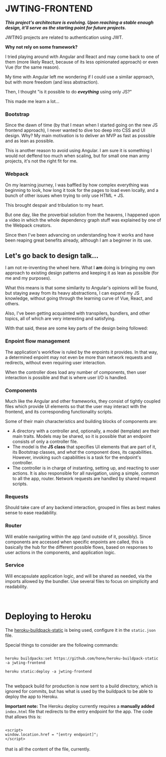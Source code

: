 <h1>JWTING-FRONTEND</h1>

<i><b>This project's architecture is evolving. Upon reaching a stable enough design, it'll serve as the starting point for future projects.</b></i>

JWTING projects are related to authentication using JWT.

<b>Why not rely on some framework?</b>

I tried playing around with Angular and React and may come back to one of them (more likely React, because of its less opinionated approach) or even Vue (for the same reason).

My time with Angular left me wondering if I could use a similar approach, but with more freedom (and less abstraction).

Then, I thought "is it possible to do <b><i>eveything</i></b> using only JS?"

This made me learn a lot...

<h3>Bootstrap</h3>

Since the dawn of time (by that I mean when I started going on the new JS frontend approach), I never wanted to dive too deep into CSS and UI design. Why? My main motivation is to deliver an MVP as fast as possible and as lean as possible.

This is another reason to avoid using Angular. I am sure it is something I would not deffend too much when scaling, but for small one man army projects, it's not the right fit for me.

<h3>Webpack</h3>

On my learning journey, I was baffled by how complex everything was beginning to look, how long it took for the pages to load even locally, and a bunch of other issues when trying to only use HTML + JS.

This brought despair and tribulation to my heart.

But one day, like the proverbial solution from the heavens, I happened upon a video in which the whole dependency graph stuff was explained by one of the Webpack creators.

Since then I've been advancing on understanding how it works and have been reaping great benefits already, although I am a beginner in its use.

<h2>Let's go back to design talk...</h2>

I am not re-inventing the wheel here. What I <b>am</b> doing is bringing my own approach to existing design patterns and keeping it as lean as possible (for me and my purposes).

What this means is that some similarity to Angular's opinions will be found, but staying away from its heavy abstractions, I can expand my JS knowledge, without going through the learning curve of Vue, React, and others.

Also, I've been getting acquainted with transpilers, bundlers, and other topics, all of which are very interesting and satisfying.

With that said, these are some key parts of the design being followed:

<h3>Enpoint flow management</h3>

The application's workflow is ruled by the enpoints it provides. In that way, a determined enpoint may not even be more than network requests and redirects, without even requiring user interaction.

When the controller does load any number of components, then user interaction is possible and that is where user I/O is handled.

<h3>Components</h3>

Much like the Angular and other frameworks, they consist of tightly coupled files which provide UI elements so that the user may interact with the frontend, and its corresponding functionality scripts.

Some of their main characteristics and building blocks of components are:

<ul>
<li>A directory with a controller and, optionally, a model (template) are their main traits. Models may be shared, so it is possible that an endpoint consists of only a controller file.</li>
<li>The model is the <b>JS class</b> that specifies UI elements that are part of it, its Bootstrap classes, and <i>what</i> the component does, its capabilities. However, invoking such capabilities is a task for the endpoint's controller.</li>
<li>The controller is in charge of instanting, setting up, and reacting to user actions. It is also responsible for all navigation, using a simple, common to all the app, router. Network requests are handled by shared request scripts.</li>
</ul>

<h3>Requests</h3>

Should take care of any backend interaction, grouped in files as best makes sense to ease readability.

<h3>Router</h3>

Will enable navigating within the app (and outside of it, possibly). Since components are accessed when specific enpoints are called, this is basically the hub for the different possible flows, based on responses to user actions in the components, and application logic.

<h3>Service</h3>

Will encapsulate application logic, and will be shared as needed, via the imports allowed by the bundler. Use several files to focus on simplicity and readability.

<br>

<h1>Deploying to Heroku</h1>

The <a href="https://elements.heroku.com/buildpacks/heroku/heroku-buildpack-static">heroku-buildpack-static</a> is being used, configure it in the <code>static.json</code> file.

Special things to consider are the following commands:

<div>
<code>
heroku buildpacks:set https://github.com/hone/heroku-buildpack-static -a jwting-frontend
</code>
</div>
<div>
<code>
heroku static:deploy -a jwting-frontend
</code>
</div>

<br>
<p>
The webpack build for production is now sent to a build directory, which is ignored for commits, but has what is used by the buildpack to be able to deploy the app to Heroku.
</p>

<b>Important note:</b> The Heroku deploy currently requires a <b>manually added</b> <code>index.html</code> file that redirects to the entry endpoint for the app. The code that allows this is:

<div>
<code>
&ltscript>
window.location.href = "[entry endpoint]";
&lt/script>
</code>
</div>

<br>
that is all the content of the file, currently.
